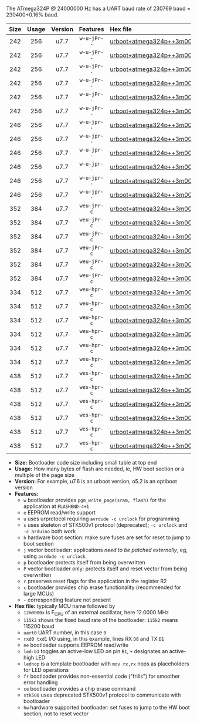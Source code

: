 The ATmega324P @ 24000000 Hz has a UART baud rate of 230769 baud = 230400+0.16% baud.

|Size|Usage|Version|Features|Hex file|
|:-:|:-:|:-:|:-:|:--|
|242|256|u7.7|`w-u-jPr--`|[urboot+atmega324p++3m0000x+++28k8_uart0_rxd0_txd1_led+b0.hex](https://raw.githubusercontent.com/stefanrueger/urboot.hex/main/mcus/atmega324p/external_oscillator/fcpu++3m0000_Hz/br+++28k8_bps/urboot+atmega324p++3m0000x+++28k8_uart0_rxd0_txd1_led+b0.hex)|
|242|256|u7.7|`w-u-jPr--`|[urboot+atmega324p++3m0000x+++28k8_uart0_rxd0_txd1_led+b7.hex](https://raw.githubusercontent.com/stefanrueger/urboot.hex/main/mcus/atmega324p/external_oscillator/fcpu++3m0000_Hz/br+++28k8_bps/urboot+atmega324p++3m0000x+++28k8_uart0_rxd0_txd1_led+b7.hex)|
|242|256|u7.7|`w-u-jPr--`|[urboot+atmega324p++3m0000x+++28k8_uart0_rxd0_txd1_lednop.hex](https://raw.githubusercontent.com/stefanrueger/urboot.hex/main/mcus/atmega324p/external_oscillator/fcpu++3m0000_Hz/br+++28k8_bps/urboot+atmega324p++3m0000x+++28k8_uart0_rxd0_txd1_lednop.hex)|
|242|256|u7.7|`w-u-jPr--`|[urboot+atmega324p++3m0000x+++28k8_uart1_rxd2_txd3_led+b0.hex](https://raw.githubusercontent.com/stefanrueger/urboot.hex/main/mcus/atmega324p/external_oscillator/fcpu++3m0000_Hz/br+++28k8_bps/urboot+atmega324p++3m0000x+++28k8_uart1_rxd2_txd3_led+b0.hex)|
|242|256|u7.7|`w-u-jPr--`|[urboot+atmega324p++3m0000x+++28k8_uart1_rxd2_txd3_led+b7.hex](https://raw.githubusercontent.com/stefanrueger/urboot.hex/main/mcus/atmega324p/external_oscillator/fcpu++3m0000_Hz/br+++28k8_bps/urboot+atmega324p++3m0000x+++28k8_uart1_rxd2_txd3_led+b7.hex)|
|242|256|u7.7|`w-u-jPr--`|[urboot+atmega324p++3m0000x+++28k8_uart1_rxd2_txd3_lednop.hex](https://raw.githubusercontent.com/stefanrueger/urboot.hex/main/mcus/atmega324p/external_oscillator/fcpu++3m0000_Hz/br+++28k8_bps/urboot+atmega324p++3m0000x+++28k8_uart1_rxd2_txd3_lednop.hex)|
|246|256|u7.7|`w-u-jpr--`|[urboot+atmega324p++3m0000x+++28k8_uart0_rxd0_txd1_led+b0_fr.hex](https://raw.githubusercontent.com/stefanrueger/urboot.hex/main/mcus/atmega324p/external_oscillator/fcpu++3m0000_Hz/br+++28k8_bps/urboot+atmega324p++3m0000x+++28k8_uart0_rxd0_txd1_led+b0_fr.hex)|
|246|256|u7.7|`w-u-jpr--`|[urboot+atmega324p++3m0000x+++28k8_uart0_rxd0_txd1_led+b7_fr.hex](https://raw.githubusercontent.com/stefanrueger/urboot.hex/main/mcus/atmega324p/external_oscillator/fcpu++3m0000_Hz/br+++28k8_bps/urboot+atmega324p++3m0000x+++28k8_uart0_rxd0_txd1_led+b7_fr.hex)|
|246|256|u7.7|`w-u-jpr--`|[urboot+atmega324p++3m0000x+++28k8_uart0_rxd0_txd1_lednop_fr.hex](https://raw.githubusercontent.com/stefanrueger/urboot.hex/main/mcus/atmega324p/external_oscillator/fcpu++3m0000_Hz/br+++28k8_bps/urboot+atmega324p++3m0000x+++28k8_uart0_rxd0_txd1_lednop_fr.hex)|
|246|256|u7.7|`w-u-jpr--`|[urboot+atmega324p++3m0000x+++28k8_uart1_rxd2_txd3_led+b0_fr.hex](https://raw.githubusercontent.com/stefanrueger/urboot.hex/main/mcus/atmega324p/external_oscillator/fcpu++3m0000_Hz/br+++28k8_bps/urboot+atmega324p++3m0000x+++28k8_uart1_rxd2_txd3_led+b0_fr.hex)|
|246|256|u7.7|`w-u-jpr--`|[urboot+atmega324p++3m0000x+++28k8_uart1_rxd2_txd3_led+b7_fr.hex](https://raw.githubusercontent.com/stefanrueger/urboot.hex/main/mcus/atmega324p/external_oscillator/fcpu++3m0000_Hz/br+++28k8_bps/urboot+atmega324p++3m0000x+++28k8_uart1_rxd2_txd3_led+b7_fr.hex)|
|246|256|u7.7|`w-u-jpr--`|[urboot+atmega324p++3m0000x+++28k8_uart1_rxd2_txd3_lednop_fr.hex](https://raw.githubusercontent.com/stefanrueger/urboot.hex/main/mcus/atmega324p/external_oscillator/fcpu++3m0000_Hz/br+++28k8_bps/urboot+atmega324p++3m0000x+++28k8_uart1_rxd2_txd3_lednop_fr.hex)|
|352|384|u7.7|`weu-jPr-c`|[urboot+atmega324p++3m0000x+++28k8_uart0_rxd0_txd1_ee_led+b0_fr_ce.hex](https://raw.githubusercontent.com/stefanrueger/urboot.hex/main/mcus/atmega324p/external_oscillator/fcpu++3m0000_Hz/br+++28k8_bps/urboot+atmega324p++3m0000x+++28k8_uart0_rxd0_txd1_ee_led+b0_fr_ce.hex)|
|352|384|u7.7|`weu-jPr-c`|[urboot+atmega324p++3m0000x+++28k8_uart0_rxd0_txd1_ee_led+b7_fr_ce.hex](https://raw.githubusercontent.com/stefanrueger/urboot.hex/main/mcus/atmega324p/external_oscillator/fcpu++3m0000_Hz/br+++28k8_bps/urboot+atmega324p++3m0000x+++28k8_uart0_rxd0_txd1_ee_led+b7_fr_ce.hex)|
|352|384|u7.7|`weu-jPr-c`|[urboot+atmega324p++3m0000x+++28k8_uart0_rxd0_txd1_ee_lednop_fr_ce.hex](https://raw.githubusercontent.com/stefanrueger/urboot.hex/main/mcus/atmega324p/external_oscillator/fcpu++3m0000_Hz/br+++28k8_bps/urboot+atmega324p++3m0000x+++28k8_uart0_rxd0_txd1_ee_lednop_fr_ce.hex)|
|352|384|u7.7|`weu-jPr-c`|[urboot+atmega324p++3m0000x+++28k8_uart1_rxd2_txd3_ee_led+b0_fr_ce.hex](https://raw.githubusercontent.com/stefanrueger/urboot.hex/main/mcus/atmega324p/external_oscillator/fcpu++3m0000_Hz/br+++28k8_bps/urboot+atmega324p++3m0000x+++28k8_uart1_rxd2_txd3_ee_led+b0_fr_ce.hex)|
|352|384|u7.7|`weu-jPr-c`|[urboot+atmega324p++3m0000x+++28k8_uart1_rxd2_txd3_ee_led+b7_fr_ce.hex](https://raw.githubusercontent.com/stefanrueger/urboot.hex/main/mcus/atmega324p/external_oscillator/fcpu++3m0000_Hz/br+++28k8_bps/urboot+atmega324p++3m0000x+++28k8_uart1_rxd2_txd3_ee_led+b7_fr_ce.hex)|
|352|384|u7.7|`weu-jPr-c`|[urboot+atmega324p++3m0000x+++28k8_uart1_rxd2_txd3_ee_lednop_fr_ce.hex](https://raw.githubusercontent.com/stefanrueger/urboot.hex/main/mcus/atmega324p/external_oscillator/fcpu++3m0000_Hz/br+++28k8_bps/urboot+atmega324p++3m0000x+++28k8_uart1_rxd2_txd3_ee_lednop_fr_ce.hex)|
|334|512|u7.7|`weu-hpr-c`|[urboot+atmega324p++3m0000x+++28k8_uart0_rxd0_txd1_ee_led+b0_fr_ce_hw.hex](https://raw.githubusercontent.com/stefanrueger/urboot.hex/main/mcus/atmega324p/external_oscillator/fcpu++3m0000_Hz/br+++28k8_bps/urboot+atmega324p++3m0000x+++28k8_uart0_rxd0_txd1_ee_led+b0_fr_ce_hw.hex)|
|334|512|u7.7|`weu-hpr-c`|[urboot+atmega324p++3m0000x+++28k8_uart0_rxd0_txd1_ee_led+b7_fr_ce_hw.hex](https://raw.githubusercontent.com/stefanrueger/urboot.hex/main/mcus/atmega324p/external_oscillator/fcpu++3m0000_Hz/br+++28k8_bps/urboot+atmega324p++3m0000x+++28k8_uart0_rxd0_txd1_ee_led+b7_fr_ce_hw.hex)|
|334|512|u7.7|`weu-hpr-c`|[urboot+atmega324p++3m0000x+++28k8_uart0_rxd0_txd1_ee_lednop_fr_ce_hw.hex](https://raw.githubusercontent.com/stefanrueger/urboot.hex/main/mcus/atmega324p/external_oscillator/fcpu++3m0000_Hz/br+++28k8_bps/urboot+atmega324p++3m0000x+++28k8_uart0_rxd0_txd1_ee_lednop_fr_ce_hw.hex)|
|334|512|u7.7|`weu-hpr-c`|[urboot+atmega324p++3m0000x+++28k8_uart1_rxd2_txd3_ee_led+b0_fr_ce_hw.hex](https://raw.githubusercontent.com/stefanrueger/urboot.hex/main/mcus/atmega324p/external_oscillator/fcpu++3m0000_Hz/br+++28k8_bps/urboot+atmega324p++3m0000x+++28k8_uart1_rxd2_txd3_ee_led+b0_fr_ce_hw.hex)|
|334|512|u7.7|`weu-hpr-c`|[urboot+atmega324p++3m0000x+++28k8_uart1_rxd2_txd3_ee_led+b7_fr_ce_hw.hex](https://raw.githubusercontent.com/stefanrueger/urboot.hex/main/mcus/atmega324p/external_oscillator/fcpu++3m0000_Hz/br+++28k8_bps/urboot+atmega324p++3m0000x+++28k8_uart1_rxd2_txd3_ee_led+b7_fr_ce_hw.hex)|
|334|512|u7.7|`weu-hpr-c`|[urboot+atmega324p++3m0000x+++28k8_uart1_rxd2_txd3_ee_lednop_fr_ce_hw.hex](https://raw.githubusercontent.com/stefanrueger/urboot.hex/main/mcus/atmega324p/external_oscillator/fcpu++3m0000_Hz/br+++28k8_bps/urboot+atmega324p++3m0000x+++28k8_uart1_rxd2_txd3_ee_lednop_fr_ce_hw.hex)|
|438|512|u7.7|`wes-hpr-c`|[urboot+atmega324p++3m0000x+++28k8_uart0_rxd0_txd1_ee_led+b0_fr_ce_stk500_hw.hex](https://raw.githubusercontent.com/stefanrueger/urboot.hex/main/mcus/atmega324p/external_oscillator/fcpu++3m0000_Hz/br+++28k8_bps/urboot+atmega324p++3m0000x+++28k8_uart0_rxd0_txd1_ee_led+b0_fr_ce_stk500_hw.hex)|
|438|512|u7.7|`wes-hpr-c`|[urboot+atmega324p++3m0000x+++28k8_uart0_rxd0_txd1_ee_led+b7_fr_ce_stk500_hw.hex](https://raw.githubusercontent.com/stefanrueger/urboot.hex/main/mcus/atmega324p/external_oscillator/fcpu++3m0000_Hz/br+++28k8_bps/urboot+atmega324p++3m0000x+++28k8_uart0_rxd0_txd1_ee_led+b7_fr_ce_stk500_hw.hex)|
|438|512|u7.7|`wes-hpr-c`|[urboot+atmega324p++3m0000x+++28k8_uart0_rxd0_txd1_ee_lednop_fr_ce_stk500_hw.hex](https://raw.githubusercontent.com/stefanrueger/urboot.hex/main/mcus/atmega324p/external_oscillator/fcpu++3m0000_Hz/br+++28k8_bps/urboot+atmega324p++3m0000x+++28k8_uart0_rxd0_txd1_ee_lednop_fr_ce_stk500_hw.hex)|
|438|512|u7.7|`wes-hpr-c`|[urboot+atmega324p++3m0000x+++28k8_uart1_rxd2_txd3_ee_led+b0_fr_ce_stk500_hw.hex](https://raw.githubusercontent.com/stefanrueger/urboot.hex/main/mcus/atmega324p/external_oscillator/fcpu++3m0000_Hz/br+++28k8_bps/urboot+atmega324p++3m0000x+++28k8_uart1_rxd2_txd3_ee_led+b0_fr_ce_stk500_hw.hex)|
|438|512|u7.7|`wes-hpr-c`|[urboot+atmega324p++3m0000x+++28k8_uart1_rxd2_txd3_ee_led+b7_fr_ce_stk500_hw.hex](https://raw.githubusercontent.com/stefanrueger/urboot.hex/main/mcus/atmega324p/external_oscillator/fcpu++3m0000_Hz/br+++28k8_bps/urboot+atmega324p++3m0000x+++28k8_uart1_rxd2_txd3_ee_led+b7_fr_ce_stk500_hw.hex)|
|438|512|u7.7|`wes-hpr-c`|[urboot+atmega324p++3m0000x+++28k8_uart1_rxd2_txd3_ee_lednop_fr_ce_stk500_hw.hex](https://raw.githubusercontent.com/stefanrueger/urboot.hex/main/mcus/atmega324p/external_oscillator/fcpu++3m0000_Hz/br+++28k8_bps/urboot+atmega324p++3m0000x+++28k8_uart1_rxd2_txd3_ee_lednop_fr_ce_stk500_hw.hex)|

- **Size:** Bootloader code size including small table at top end
- **Usage:** How many bytes of flash are needed, ie, HW boot section or a multiple of the page size
- **Version:** For example, u7.6 is an urboot version, o5.2 is an optiboot version
- **Features:**
  + `w` bootloader provides `pgm_write_page(sram, flash)` for the application at `FLASHEND-4+1`
  + `e` EEPROM read/write support
  + `u` uses urprotocol requiring `avrdude -c urclock` for programming
  + `s` uses skeleton of STK500v1 protocol (deprecated); `-c urclock` and `-c arduino` both work
  + `h` hardware boot section: make sure fuses are set for reset to jump to boot section
  + `j` vector bootloader: applications *need to be patched externally*, eg, using `avrdude -c urclock`
  + `p` bootloader protects itself from being overwritten
  + `P` vector bootloader only: protects itself and reset vector from being overwritten
  + `r` preserves reset flags for the application in the register R2
  + `c` bootloader provides chip erase functionality (recommended for large MCUs)
  + `-` corresponding feature not present
- **Hex file:** typically MCU name followed by
  + `12m0000x` is F<sub>CPU</sub> of an external oscillator, here 12.0000 MHz
  + `115k2` shows the fixed baud rate of the bootloader: `115k2` means 115200 baud
  + `uart0` UART number, in this case `0`
  + `rxd0 txd1` I/O using, in this example, lines RX `D0` and TX `D1`
  + `ee` bootloader supports EEPROM read/write
  + `led-b1` toggles an active-low LED on pin `B1`, `+` designates an active-high LED
  + `lednop` is a template bootloader with `mov rx,rx` nops as placeholders for LED operations
  + `fr` bootloader provides non-essential code ("frills") for smoother error handling
  + `ce` bootloader provides a chip erase command
  + `stk500` uses deprecated STK500v1 protocol to communicate with bootloader
  + `hw` hardware supported bootloader: set fuses to jump to the HW boot section, not to reset vector

